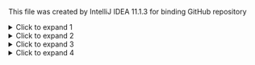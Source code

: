 This file was created by IntelliJ IDEA 11.1.3 for binding GitHub repository

<details>
  <summary>Click to expand 1</summary>
  whatever
</details>

<details>
  <summary>Click to expand 2</summary>
  
  * abcccc
    * abc
    * abc
  * xyz
    * bbb
    
</details>

<details>
  <summary>Click to expand 3</summary>
  
  # abcccc
  ## abc
  ## abc
  # xyz
  ## bbb
  ### ccc
    
</details>

<details>
  <summary>Click to expand 4</summary>
  
  ```java
  System.out.println("Hello World!")
  ```
  
</details>
